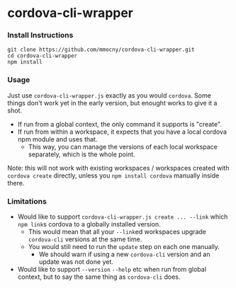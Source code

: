 cordova-cli-wrapper
===================

### Install Instructions

    git clone https://github.com/mmocny/cordova-cli-wrapper.git
    cd cordova-cli-wrapper
    npm install


### Usage

Just use `cordova-cli-wrapper.js` exactly as you would `cordova`.  Some things don't work yet in the early version, but enought works to give it a shot.

* If run from a global context, the only command it supports is "create".
* If run from within a workspace, it expects that you have a local cordova npm module and uses that.
  * This way, you can manage the versions of each local workspace separately, which is the whole point.

Note: this will not work with existing workspaces / workspaces created with `cordova create` directly, unless you `npm install cordova` manually inside there.


### Limitations

* Would like to support `cordova-cli-wrapper.js create ... --link` which `npm link`s cordova to a globally installed version.
  * This would mean that all your `--link`ed workspaces upgrade `cordova-cli` versions at the same time.
  * You would still need to run the `update` step on each one manually.
    * We should warn if using a new `cordova-cli` version and an update was not done yet.
* Would like to support `--version` `--help` etc when run from global context, but to say the same thing as `cordova-cli` does.
